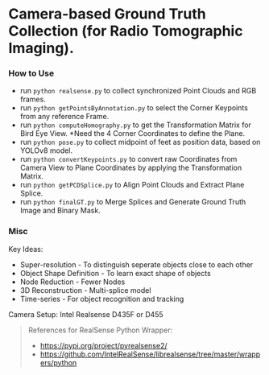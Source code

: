 # Camera-based Ground Truth Collection (for Radio Tomographic Imaging).

### How to Use

- run ` python realsense.py ` to collect synchronized Point Clouds and RGB frames.
- run ` python getPointsByAnnotation.py ` to select the Corner Keypoints from any reference Frame. 
- run ` python computeHomography.py ` to get the Transformation Matrix for Bird Eye View. *Need the 4 Corner Coordinates to define the Plane.   
- run ` python pose.py ` to collect midpoint of feet as position data, based on YOLOv8 model. 
- run ` python convertKeypoints.py ` to convert raw Coordinates from Camera View to Plane Coordinates by applying the Transformation Matrix. 
- run ` python getPCDSplice.py ` to Align Point Clouds and Extract Plane Splice. 
- run ` python finalGT.py ` to Merge Splices and Generate Ground Truth Image and Binary Mask.

### Misc

Key Ideas:
- Super-resolution - To distinguish seperate objects close to each other
- Object Shape Definition - To learn exact shape of objects
- Node Reduction - Fewer Nodes
- 3D Reconstruction - Multi-splice model
- Time-series - For object recognition and tracking

Camera Setup: Intel Realsense D435F or D455

> References for RealSense Python Wrapper: 
> - https://pypi.org/project/pyrealsense2/
> - https://github.com/IntelRealSense/librealsense/tree/master/wrappers/python
